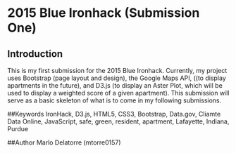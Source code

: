 # 2015 Blue Ironhack (Submission One)
## Introduction
This is my first submission for the 2015 Blue Ironhack. Currently, my project uses Bootstrap (page layout and design), the Google Maps API, ((to display apartments in the future), and D3.js (to display an Aster Plot, which will be used to display a weighted score of a given apartment). This submission will serve as a basic skeleton of what is to come in my following submissions.

##Keywords
IronHack, D3.js, HTML5, CSS3, Bootstrap, Data.gov, Cliamte Data Online, JavaScript, safe, green, resident, apartment, Lafayette, Indiana, Purdue

##Author
Marlo Delatorre (mtorre0157)